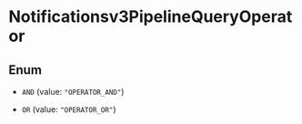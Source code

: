 

# Notificationsv3PipelineQueryOperator

## Enum


* `AND` (value: `"OPERATOR_AND"`)

* `OR` (value: `"OPERATOR_OR"`)



